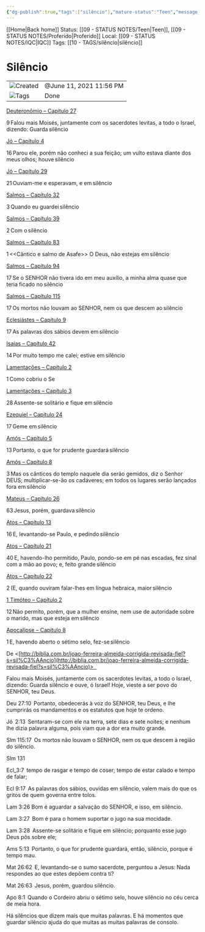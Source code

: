 ```yaml
---
{"dg-publish":true,"tags":["silêncio"],"mature-status":"Teen","message_category":"Devocional","created":"2025-10-16T10:29:48.371+01:00","speech-status":"Proferido","local":"iqc","dg-note-icon":"teen","noteIcon":"teen","updated":"2025-11-01T16:35:31.517+00:00","title":"Guardar Silêncio","dgPassFrontmatter":true,"permalink":"/05-main-notes-permanent-zettel/guardar-silencio/"}
---
```


[[Home\|Back home]]
Status: [[09 - STATUS NOTES/Teen\|Teen]], [[09 - STATUS NOTES/Proferido\|Proferido]]
Local: [[09 - STATUS NOTES/IQC\|IQC]]
Tags: [[10 - TAGS/silêncio\|silêncio]]

# Silêncio

|   |   |
|---|---|
|![](Dashboard/Attachments/clock_gray%20234.svg)Created|@June 11, 2021 11:56 PM|
|![](Dashboard/Attachments/list_gray%20968.svg)Tags|Done|

[Deuteronômio – Capítulo 27](http://biblia.com.br/joao-ferreira-almeida-corrigida-revisada-fiel/deuteronomio/dt-capitulo-27/?s=sil%C3%AAncio) 

9 Falou mais Moisés, juntamente com os sacerdotes levitas, a todo o Israel, dizendo: Guarda silêncio 

[Jó – Capítulo 4](http://biblia.com.br/joao-ferreira-almeida-corrigida-revisada-fiel/jo/jo-capitulo-4/?s=sil%C3%AAncio) 

16 Parou ele, porém não conheci a sua feição; um vulto estava diante dos meus olhos; houve silêncio 

[Jó – Capítulo 29](http://biblia.com.br/joao-ferreira-almeida-corrigida-revisada-fiel/jo/jo-capitulo-29/?s=sil%C3%AAncio) 

21 Ouviam-me e esperavam, e em silêncio 

[Salmos – Capítulo 32](http://biblia.com.br/joao-ferreira-almeida-corrigida-revisada-fiel/salmos/sl-capitulo-32/?s=sil%C3%AAncio) 

3 Quando eu guardei silêncio 

[Salmos – Capítulo 39](http://biblia.com.br/joao-ferreira-almeida-corrigida-revisada-fiel/salmos/sl-capitulo-39/?s=sil%C3%AAncio) 

2 Com o silêncio 

[Salmos – Capítulo 83](http://biblia.com.br/joao-ferreira-almeida-corrigida-revisada-fiel/salmos/sl-capitulo-83/?s=sil%C3%AAncio) 

1 <<Cântico e salmo de Asafe>> O Deus, não estejas em silêncio 

[Salmos – Capítulo 94](http://biblia.com.br/joao-ferreira-almeida-corrigida-revisada-fiel/salmos/sl-capitulo-94/?s=sil%C3%AAncio) 

17 Se o SENHOR não tivera ido em meu auxílio, a minha alma quase que teria ficado no silêncio 

[Salmos – Capítulo 115](http://biblia.com.br/joao-ferreira-almeida-corrigida-revisada-fiel/salmos/sl-capitulo-115/?s=sil%C3%AAncio) 

17 Os mortos não louvam ao SENHOR, nem os que descem ao silêncio 

[Eclesiástes – Capítulo 9](http://biblia.com.br/joao-ferreira-almeida-corrigida-revisada-fiel/eclesiastes/ec-capitulo-9/?s=sil%C3%AAncio) 

17 As palavras dos sábios devem em silêncio 

[Isaías – Capítulo 42](http://biblia.com.br/joao-ferreira-almeida-corrigida-revisada-fiel/isaias/is-capitulo-42/?s=sil%C3%AAncio) 

14 Por muito tempo me calei; estive em silêncio 

[Lamentações – Capítulo 2](http://biblia.com.br/joao-ferreira-almeida-corrigida-revisada-fiel/lamentacoes/lm-capitulo-2/?s=sil%C3%AAncio) 

1 Como cobriu o Se 

[Lamentações – Capítulo 3](http://biblia.com.br/joao-ferreira-almeida-corrigida-revisada-fiel/lamentacoes/lm-capitulo-3/?s=sil%C3%AAncio) 

28 Assente-se solitário e fique em silêncio 

[Ezequiel – Capítulo 24](http://biblia.com.br/joao-ferreira-almeida-corrigida-revisada-fiel/ezequiel/ez-capitulo-24/?s=sil%C3%AAncio) 

17 Geme em silêncio 

[Amós – Capítulo 5](http://biblia.com.br/joao-ferreira-almeida-corrigida-revisada-fiel/amos/am-capitulo-5/?s=sil%C3%AAncio) 

13 Portanto, o que for prudente guardará silêncio 

[Amós – Capítulo 8](http://biblia.com.br/joao-ferreira-almeida-corrigida-revisada-fiel/amos/am-capitulo-8/?s=sil%C3%AAncio) 

3 Mas os cânticos do templo naquele dia serão gemidos, diz o Senhor DEUS; multiplicar-se-ão os cadáveres; em todos os lugares serão lançados fora em silêncio 

[Mateus – Capítulo 26](http://biblia.com.br/joao-ferreira-almeida-corrigida-revisada-fiel/mateus/mt-capitulo-26/?s=sil%C3%AAncio) 

63 Jesus, porém, guardava silêncio 

[Atos – Capítulo 13](http://biblia.com.br/joao-ferreira-almeida-corrigida-revisada-fiel/atos/atos-capitulo-13/?s=sil%C3%AAncio) 

16 E, levantando-se Paulo, e pedindo silêncio 

[Atos – Capítulo 21](http://biblia.com.br/joao-ferreira-almeida-corrigida-revisada-fiel/atos/atos-capitulo-21/?s=sil%C3%AAncio) 

40 E, havendo-lho permitido, Paulo, pondo-se em pé nas escadas, fez sinal com a mão ao povo; e, feito grande silêncio 

[Atos – Capítulo 22](http://biblia.com.br/joao-ferreira-almeida-corrigida-revisada-fiel/atos/atos-capitulo-22/?s=sil%C3%AAncio) 

2 (E, quando ouviram falar-lhes em língua hebraica, maior silêncio 

[1 Timóteo – Capítulo 2](http://biblia.com.br/joao-ferreira-almeida-corrigida-revisada-fiel/1-timoteo/1tm-capitulo-2/?s=sil%C3%AAncio) 

12 Não permito, porém, que a mulher ensine, nem use de autoridade sobre o marido, mas que esteja em silêncio 

[Apocalipse – Capítulo 8](http://biblia.com.br/joao-ferreira-almeida-corrigida-revisada-fiel/apocalipse/ap-capitulo-8/?s=sil%C3%AAncio) 

1 E, havendo aberto o sétimo selo, fez-se silêncio 

De <[http://biblia.com.br/joao-ferreira-almeida-corrigida-revisada-fiel?s=sil%C3%AAncio](http://biblia.com.br/joao-ferreira-almeida-corrigida-revisada-fiel?s=sil%C3%AAncio)>  

Falou mais Moisés, juntamente com os sacerdotes levitas, a todo o Israel, dizendo: Guarda silêncio e ouve, ó Israel! Hoje, vieste a ser povo do SENHOR, teu Deus.  

Deu 27:10  Portanto, obedecerás à voz do SENHOR, teu Deus, e lhe cumprirás os mandamentos e os estatutos que hoje te ordeno.  

Jó  2:13  Sentaram-se com ele na terra, sete dias e sete noites; e nenhum lhe dizia palavra alguma, pois viam que a dor era muito grande.  

Slm 115:17  Os mortos não louvam o SENHOR, nem os que descem à região do silêncio.  

Slm 131 

Ecl_3:7  tempo de rasgar e tempo de coser; tempo de estar calado e tempo de falar; 

Ecl 9:17  As palavras dos sábios, ouvidas em silêncio, valem mais do que os gritos de quem governa entre tolos.  

Lam 3:26 Bom é aguardar a salvação do SENHOR, e isso, em silêncio.  

Lam 3:27  Bom é para o homem suportar o jugo na sua mocidade.  

Lam 3:28  Assente-se solitário e fique em silêncio; porquanto esse jugo Deus pôs sobre ele;  

Ams 5:13  Portanto, o que for prudente guardará, então, silêncio, porque é tempo mau.  

Mat 26:62  E, levantando-se o sumo sacerdote, perguntou a Jesus: Nada respondes ao que estes depõem contra ti?  

Mat 26:63  Jesus, porém, guardou silêncio. 

Apo 8:1  Quando o Cordeiro abriu o sétimo selo, houve silêncio no céu cerca de meia hora.  

Há silêncios que dizem mais que muitas palavras. E há momentos que guardar silêncio ajuda do que muitas as muitas palavras de consolo.